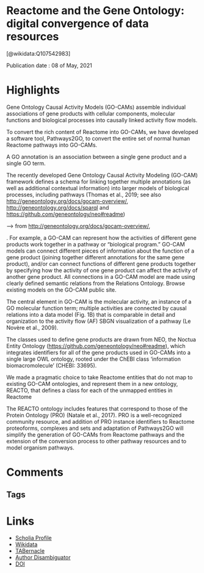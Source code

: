 
Reactome and the Gene Ontology: digital convergence of data resources
=====================================================================
  
  [@wikidata:Q107542983]  
  
Publication date : 08 of May, 2021  

# Highlights
Gene Ontology Causal Activity Models (GO-CAMs) assemble individual associations of gene products with cellular components, molecular functions and biological processes into causally linked activity flow models.

To convert the rich content of Reactome into GO-CAMs, we have developed a software tool, Pathways2GO, to convert the entire set of normal human Reactome pathways into GO-CAMs.

A GO annotation is an association between a single gene product and a single GO term.

The recently developed Gene Ontology Causal Activity Modeling (GO-CAM) framework defines a schema for linking together multiple annotations (as well as additional contextual information) into larger models of biological processes, including pathways (Thomas et al., 2019; see also http://geneontology.org/docs/gocam-overview/, http://geneontology.org/docs/sparql and https://github.com/geneontology/neo#readme)

--> from http://geneontology.org/docs/gocam-overview/,

. For example, a GO-CAM can represent how the activities of different gene products work together in a pathway or “biological program.” GO-CAM models can connect different pieces of information about the function of a gene product (joining together different annotations for the same gene product), and/or can connect functions of different gene products together by specifying how the activity of one gene product can affect the activity of another gene product. All connections in a GO-CAM model are made using clearly defined semantic relations from the Relations Ontology. Browse existing models on the GO-CAM public site.


The central element in GO-CAM is the molecular activity, an instance of a GO molecular function term; multiple activities are connected by causal relations into a data model (Fig. 1B) that is comparable in detail and organization to the activity flow (AF) SBGN visualization of a pathway (Le Novère et al., 2009).


The classes used to define gene products are drawn from NEO, the Noctua Entity Ontology (https://github.com/geneontology/neo#readme), which integrates identifiers for all of the gene products used in GO-CAMs into a single large OWL ontology, rooted under the ChEBI class ‘information biomacromolecule’ (CHEBI: 33695).

We made a pragmatic choice to take Reactome entities that do not map to existing GO-CAM ontologies, and represent them in a new ontology, REACTO, that defines a class for each of the unmapped entities in Reactome


The REACTO ontology includes features that correspond to those of the Protein Ontology (PRO) (Natale et al., 2017). PRO is a well-recognized community resource, and addition of PRO instance identifiers to Reactome proteoforms, complexes and sets and adaptation of Pathways2GO will simplify the generation of GO-CAMs from Reactome pathways and the extension of the conversion process to other pathway resources and to model organism pathways.


# Comments

## Tags

# Links
  
 * [Scholia Profile](https://scholia.toolforge.org/work/Q107542983)  
 * [Wikidata](https://www.wikidata.org/wiki/Q107542983)  
 * [TABernacle](https://tabernacle.toolforge.org/?#/tab/manual/Q107542983/P921%3BP4510)  
 * [Author Disambiguator](https://author-disambiguator.toolforge.org/work_item_oauth.php?id=Q107542983&batch_id=&match=1&author_list_id=&doit=Get+author+links+for+work)  
 * [DOI](https://doi.org/10.1093/BIOINFORMATICS/BTAB325)  
